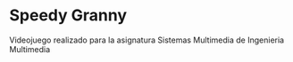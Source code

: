 # Speedy Granny

Videojuego realizado para la asignatura Sistemas Multimedia de Ingenieria Multimedia
